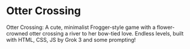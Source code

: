 # Otter Crossing
Otter Crossing: A cute, minimalist Frogger-style game with a flower-crowned otter crossing a river to her bow-tied love. Endless levels, built with HTML, CSS, JS by Grok 3 and some prompting!
